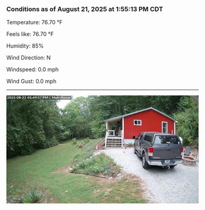 ### Conditions as of August 21, 2025 at 1:55:13 PM CDT 

Temperature: 76.70 &deg;F

Feels like: 76.70 &deg;F

Humidity: 85%

Wind Direction: N

Windspeed: 0.0 mph

Wind Gust: 0.0 mph

---

<img src="./images/latest.jpeg"/>

